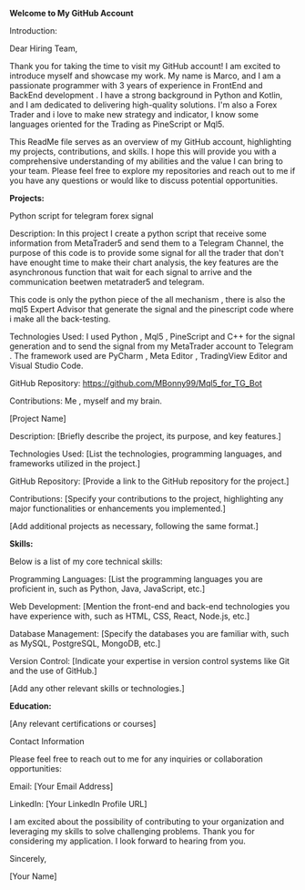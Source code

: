 **Welcome to My GitHub Account**

Introduction:

Dear Hiring Team,

Thank you for taking the time to visit my GitHub account! I am excited to introduce myself and showcase my work. My name is Marco, and I am a passionate programmer with 3 years of experience in FrontEnd and BackEnd development . I have a strong background in Python and Kotlin, and I am dedicated to delivering high-quality solutions.
I'm also a Forex Trader and i love to make new strategy and indicator, I know some languages oriented for the Trading as PineScript or Mql5.

This ReadMe file serves as an overview of my GitHub account, highlighting my projects, contributions, and skills. I hope this will provide you with a comprehensive understanding of my abilities and the value I can bring to your team. Please feel free to explore my repositories and reach out to me if you have any questions or would like to discuss potential opportunities.

**Projects:**

Python script for telegram forex signal

Description: In this project I create a python script that receive some information from MetaTrader5 and send them to a Telegram Channel, the purpose of this code is to provide some signal for all the trader that don't have enought time to make their chart analysis, the key features are the asynchronous function that wait for each signal to arrive and the communication beetwen metatrader5 and telegram.

This code is only the python piece of the all mechanism , there is also the mql5 Expert Advisor that generate the signal and the pinescript code where i make all the back-testing.


Technologies Used: I used Python , Mql5 , PineScript and C++ for the signal generation and to send the signal from my MetaTrader account to Telegram . The framework used are PyCharm , Meta Editor , TradingView Editor and Visual Studio Code.

GitHub Repository: https://github.com/MBonny99/Mql5_for_TG_Bot

Contributions: Me , myself and my brain.


[Project Name]

Description: [Briefly describe the project, its purpose, and key features.]

Technologies Used: [List the technologies, programming languages, and frameworks utilized in the project.]

GitHub Repository: [Provide a link to the GitHub repository for the project.]

Contributions: [Specify your contributions to the project, highlighting any major functionalities or enhancements you implemented.]

[Add additional projects as necessary, following the same format.]


**Skills:**

Below is a list of my core technical skills:

Programming Languages: [List the programming languages you are proficient in, such as Python, Java, JavaScript, etc.]

Web Development: [Mention the front-end and back-end technologies you have experience with, such as HTML, CSS, React, Node.js, etc.]

Database Management: [Specify the databases you are familiar with, such as MySQL, PostgreSQL, MongoDB, etc.]

Version Control: [Indicate your expertise in version control systems like Git and the use of GitHub.]

[Add any other relevant skills or technologies.]


**Education:**

[Any relevant certifications or courses]

Contact Information

Please feel free to reach out to me for any inquiries or collaboration opportunities:

Email: [Your Email Address]

LinkedIn: [Your LinkedIn Profile URL]

I am excited about the possibility of contributing to your organization and leveraging my skills to solve challenging problems. Thank you for considering my application. I look forward to hearing from you.

Sincerely,

[Your Name]
